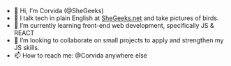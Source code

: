 - 👋 Hi, I’m Corvida (@SheGeeks)
- 👀 I talk tech in plain English at [SheGeeks.net](https://shegeeks.net) and take pictures of birds.
- 🌱 I’m currently learning front-end web development, specifically JS & REACT
- 💞️ I’m looking to collaborate on small projects to apply and strengthen my JS skills.
- 📫 How to reach me: @Corvida anywhere else

<!---
SheGeeks/SheGeeks is a ✨ special ✨ repository because its `README.md` (this file) appears on your GitHub profile.
You can click the Preview link to take a look at your changes.
--->
